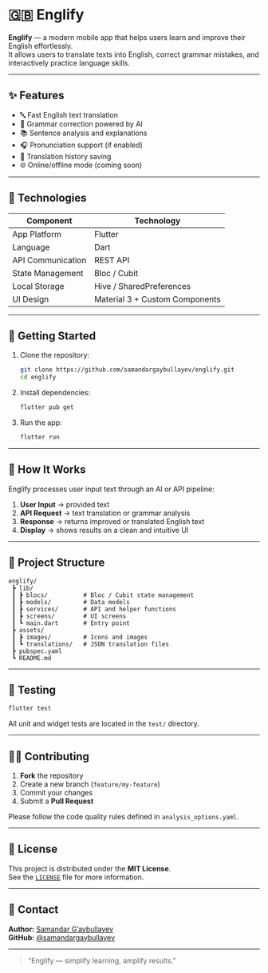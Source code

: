 # 🇬🇧 Englify

**Englify** — a modern mobile app that helps users learn and improve their English effortlessly.  
It allows users to translate texts into English, correct grammar mistakes, and interactively practice language skills.

---

## ✨ Features

- 🔤 Fast English text translation  
- 🧠 Grammar correction powered by AI  
- 📚 Sentence analysis and explanations  
- 🎧 Pronunciation support (if enabled)  
- 💾 Translation history saving  
- 🌐 Online/offline mode (coming soon)  

---

## 🧩 Technologies

| Component | Technology |
|------------|-------------|
| App Platform | Flutter |
| Language | Dart |
| API Communication | REST API |
| State Management | Bloc / Cubit |
| Local Storage | Hive / SharedPreferences |
| UI Design | Material 3 + Custom Components |

---

## 🚀 Getting Started

1. Clone the repository:

   ```bash
   git clone https://github.com/samandargaybullayev/englify.git
   cd englify
   ```

2. Install dependencies:

   ```bash
   flutter pub get
   ```

3. Run the app:

   ```bash
   flutter run
   ```

---

## 🧠 How It Works

Englify processes user input text through an AI or API pipeline:

1. **User Input** → provided text  
2. **API Request** → text translation or grammar analysis  
3. **Response** → returns improved or translated English text  
4. **Display** → shows results on a clean and intuitive UI  

---

## 📂 Project Structure

```
englify/
 ┣ lib/
 ┃ ┣ blocs/          # Bloc / Cubit state management
 ┃ ┣ models/         # Data models
 ┃ ┣ services/       # API and helper functions
 ┃ ┣ screens/        # UI screens
 ┃ ┗ main.dart       # Entry point
 ┣ assets/
 ┃ ┣ images/         # Icons and images
 ┃ ┗ translations/   # JSON translation files
 ┣ pubspec.yaml
 ┗ README.md
```

---

## 🧪 Testing

```bash
flutter test
```

All unit and widget tests are located in the `test/` directory.

---

## 🧑‍💻 Contributing

1. **Fork** the repository  
2. Create a new branch (`feature/my-feature`)  
3. Commit your changes  
4. Submit a **Pull Request**  

Please follow the code quality rules defined in `analysis_options.yaml`.

---

## 📝 License

This project is distributed under the **MIT License**.  
See the [`LICENSE`](LICENSE) file for more information.

---

## 💬 Contact

**Author:** [Samandar G’aybullayev](https://github.com/samandargaybullayev)  
**GitHub:** [@samandargaybullayev](https://github.com/samandargaybullayev)

---

> “Englify — simplify learning, amplify results.”

